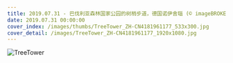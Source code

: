 ```yaml
---
title: 2019.07.31 - 巴伐利亚森林国家公园的树梢步道，德国诺伊舍瑙 (© imageBROKER/Alamy)
date: 2019.07.31 00:00:00
cover_index: /images/thumbs/TreeTower_ZH-CN4181961177_533x300.jpg
cover_detail: /images/TreeTower_ZH-CN4181961177_1920x1080.jpg
---
```


![TreeTower](/images/TreeTower_ZH-CN4181961177_1920x1080.jpg)
